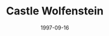 ---
mission_id: wolf
slug: "castle-wolfenstein"
editorsChoice:
title: "Castle Wolfenstein"
authors: 
    - "Steven Scott"
date: 1997-09-16
filename: 
description: "This is the same mission as Wolfenstein 3D level 1. Your objective is to get to the elevator, hit the switch and grab the plans."
cover: "wolf.png"
levelReplaced:	SECBASE
difficulty: yes
bm:	no
fme: no
wax: no
three_do: no
voc: no
gmd: no
vue: no
lfd: no
base: "New level based upon an old Wolfenstein mission." 
editors: "DFUSE"

---